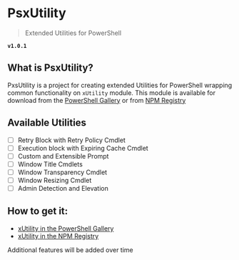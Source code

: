 # PsxUtility
> Extended Utilities for PowerShell

**`v1.0.1`**

## What is PsxUtility?
PxsUtility is a project for creating extended Utilities for PowerShell wrapping common functionality on `xUtility` module. 
This module is available for download from the [PowerShell Gallery](https://www.powershellgallery.com/) or from [NPM Registry](https://www.npmjs.com/)

## Available Utilities
- [ ] Retry Block with Retry Policy Cmdlet
- [ ] Execution block with Expiring Cache Cmdlet
- [ ] Custom and Extensible Prompt
- [ ] Window Title Cmdlets
- [ ] Window Transparency Cmdlet
- [ ] Window Resizing Cmdlet
- [ ] Admin Detection and Elevation

## How to get it:
- [xUtility in the PowerShell Gallery](https://www.powershellgallery.com/packages/xUtility)
- [xUtility in the NPM Registry](https://www.npmjs.com/package/ps-xUtility)

Additional features will be added over time
